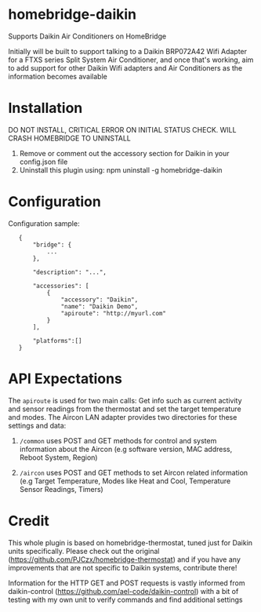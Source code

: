 # homebridge-daikin

Supports Daikin Air Conditioners on HomeBridge

Initially will be built to support talking to a Daikin BRP072A42 Wifi Adapter for a FTXS series Split System Air Conditioner, and once that's working, aim to add support for other Daikin Wifi adapters and Air Conditioners as the information becomes available

# Installation

DO NOT INSTALL, CRITICAL ERROR ON INITIAL STATUS CHECK. WILL CRASH HOMEBRIDGE
TO UNINSTALL

1. Remove or comment out the accessory section for Daikin in your config.json file
2. Uninstall this plugin using: npm uninstall -g homebridge-daikin

# Configuration

Configuration sample:

 ```
    {
        "bridge": {
            ...
        },
        
        "description": "...",

        "accessories": [
            {
                "accessory": "Daikin",
                "name": "Daikin Demo",
                "apiroute": "http://myurl.com"
            }
        ],

        "platforms":[]
    }
```
# API Expectations

The `apiroute` is used for two main calls: Get info such as current activity and sensor readings from the thermostat and set the target temperature and modes. The Aircon LAN adapter provides two directories for these settings and data:

1. `/common` uses POST and GET methods for control and system information about the Aircon (e.g software version, MAC address, Reboot System, Region)

2. `/aircon` uses POST and GET methods to set Aircon related information (e.g Target Temperature, Modes like Heat and Cool, Temperature Sensor Readings, Timers)

# Credit

This whole plugin is based on homebridge-thermostat, tuned just for Daikin units specifically. Please check out the original (https://github.com/PJCzx/homebridge-thermostat) and if you have any improvements that are not specific to Daikin systems, contribute there!

Information for the HTTP GET and POST requests is vastly informed from daikin-control (https://github.com/ael-code/daikin-control) with a bit of testing with my own unit to verify commands and find additional settings